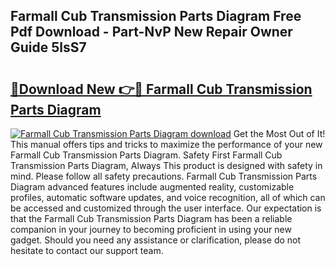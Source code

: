 ## Farmall Cub Transmission Parts Diagram Free Pdf Download - Part-NvP New Repair Owner Guide 5lsS7

# <h2><a href="http://dftvca1.blite.top/?on=Farmall+Cub+Transmission+Parts+Diagram">🔗Download New 👉🔴 Farmall Cub Transmission Parts Diagram</a></h2>

[![Farmall Cub Transmission Parts Diagram download](https://i.imgur.com/lujVjoI.png)](http://dftvca1.blite.top/?on=Farmall+Cub+Transmission+Parts+Diagram)
Get the Most Out of It! This manual offers tips and tricks to maximize the performance of your new Farmall Cub Transmission Parts Diagram. Safety First Farmall Cub Transmission Parts Diagram, Always This product is designed with safety in mind. Please follow all safety precautions. Farmall Cub Transmission Parts Diagram advanced features include augmented reality, customizable profiles, automatic software updates, and voice recognition, all of which can be accessed and customized through the user interface. Our expectation is that the Farmall Cub Transmission Parts Diagram has been a reliable companion in your journey to becoming proficient in using your new gadget. Should you need any assistance or clarification, please do not hesitate to contact our support team.
